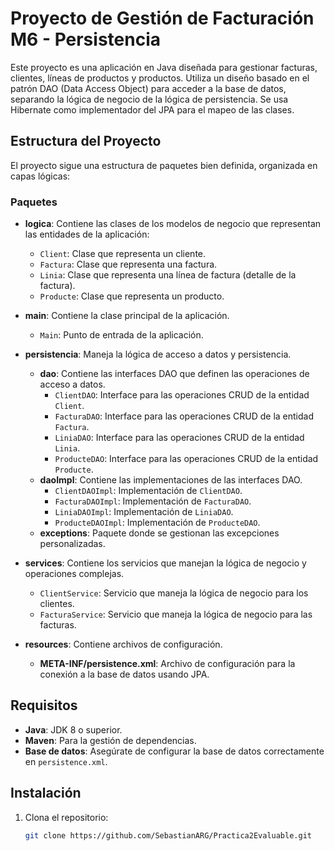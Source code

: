 # Proyecto de Gestión de Facturación M6 - Persistencia

Este proyecto es una aplicación en Java diseñada para gestionar facturas, clientes, líneas de productos y productos. Utiliza un diseño basado en el patrón DAO (Data Access Object) para acceder a la base de datos, separando la lógica de negocio de la lógica de persistencia.
Se usa Hibernate como implementador del JPA para el mapeo de las clases.

## Estructura del Proyecto

El proyecto sigue una estructura de paquetes bien definida, organizada en capas lógicas:

### Paquetes

- **logica**: Contiene las clases de los modelos de negocio que representan las entidades de la aplicación:
  - `Client`: Clase que representa un cliente.
  - `Factura`: Clase que representa una factura.
  - `Linia`: Clase que representa una línea de factura (detalle de la factura).
  - `Producte`: Clase que representa un producto.

- **main**: Contiene la clase principal de la aplicación.
  - `Main`: Punto de entrada de la aplicación.

- **persistencia**: Maneja la lógica de acceso a datos y persistencia.
  - **dao**: Contiene las interfaces DAO que definen las operaciones de acceso a datos.
    - `ClientDAO`: Interface para las operaciones CRUD de la entidad `Client`.
    - `FacturaDAO`: Interface para las operaciones CRUD de la entidad `Factura`.
    - `LiniaDAO`: Interface para las operaciones CRUD de la entidad `Linia`.
    - `ProducteDAO`: Interface para las operaciones CRUD de la entidad `Producte`.
  - **daoImpl**: Contiene las implementaciones de las interfaces DAO.
    - `ClientDAOImpl`: Implementación de `ClientDAO`.
    - `FacturaDAOImpl`: Implementación de `FacturaDAO`.
    - `LiniaDAOImpl`: Implementación de `LiniaDAO`.
    - `ProducteDAOImpl`: Implementación de `ProducteDAO`.
  - **exceptions**: Paquete donde se gestionan las excepciones personalizadas.

- **services**: Contiene los servicios que manejan la lógica de negocio y operaciones complejas.
  - `ClientService`: Servicio que maneja la lógica de negocio para los clientes.
  - `FacturaService`: Servicio que maneja la lógica de negocio para las facturas.

- **resources**: Contiene archivos de configuración.
  - **META-INF/persistence.xml**: Archivo de configuración para la conexión a la base de datos usando JPA.

## Requisitos

- **Java**: JDK 8 o superior.
- **Maven**: Para la gestión de dependencias.
- **Base de datos**: Asegúrate de configurar la base de datos correctamente en `persistence.xml`.

## Instalación

1. Clona el repositorio:
   ```bash
   git clone https://github.com/SebastianARG/Practica2Evaluable.git
